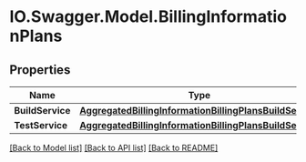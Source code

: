 # IO.Swagger.Model.BillingInformationPlans
## Properties

Name | Type | Description | Notes
------------ | ------------- | ------------- | -------------
**BuildService** | [**AggregatedBillingInformationBillingPlansBuildService**](AggregatedBillingInformationBillingPlansBuildService.md) |  | [optional] 
**TestService** | [**AggregatedBillingInformationBillingPlansBuildService**](AggregatedBillingInformationBillingPlansBuildService.md) |  | [optional] 

[[Back to Model list]](../README.md#documentation-for-models) [[Back to API list]](../README.md#documentation-for-api-endpoints) [[Back to README]](../README.md)

